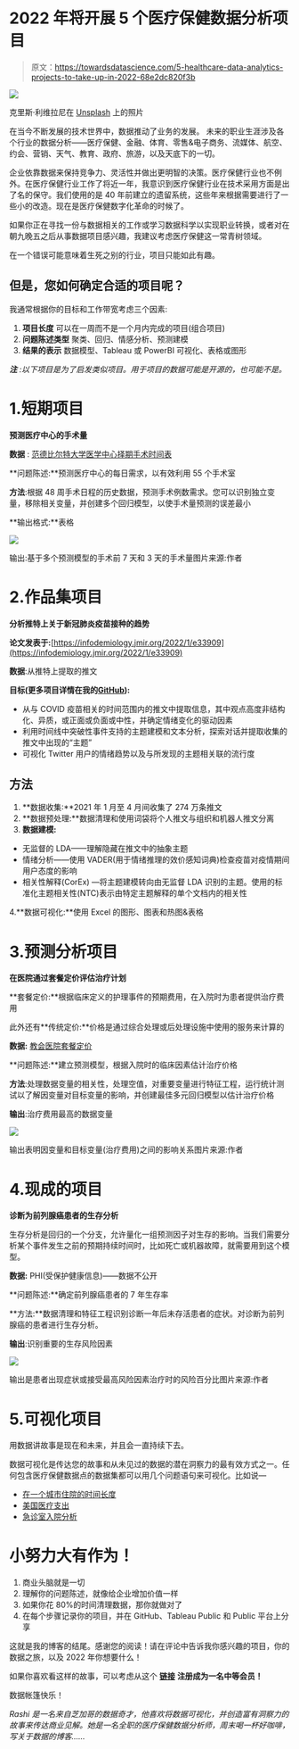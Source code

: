 # 2022 年将开展 5 个医疗保健数据分析项目

> 原文：<https://towardsdatascience.com/5-healthcare-data-analytics-projects-to-take-up-in-2022-68e2dc820f3b>

![](img/58684065d9fbeee65e33b9472c4cf980.png)

克里斯·利维拉尼在 [Unsplash](https://unsplash.com/s/photos/healthcare?utm_source=unsplash&utm_medium=referral&utm_content=creditCopyText) 上的照片

在当今不断发展的技术世界中，数据推动了业务的发展。
未来的职业生涯涉及各个行业的数据分析——医疗保健、金融、体育、零售&电子商务、流媒体、航空、约会、营销、天气、教育、政府、旅游，以及天底下的一切。

企业依靠数据来保持竞争力、灵活性并做出更明智的决策。医疗保健行业也不例外。在医疗保健行业工作了将近一年，我意识到医疗保健行业在技术采用方面是出了名的保守。我们使用的是 40 年前建立的遗留系统，这些年来根据需要进行了一些小的改造。现在是医疗保健数字化革命的时候了。

如果你正在寻找一份与数据相关的工作或学习数据科学以实现职业转换，或者对在朝九晚五之后从事数据项目感兴趣，我建议考虑医疗保健这一常青树领域。

在一个错误可能意味着生死之别的行业，项目只能如此有趣。

## 但是，您如何确定合适的项目呢？

我通常根据你的目标和工作带宽考虑三个因素:

1.  **项目长度**
    可以在一周而不是一个月内完成的项目(组合项目)
2.  **问题陈述类型** 聚类、回归、情感分析、预测建模
3.  **结果的表示**
    数据模型、Tableau 或 PowerBI 可视化、表格或图形

***注*** *:以下项目是为了启发类似项目。用于项目的数据可能是开源的，也可能不是。*

# 1.短期项目

**预测医疗中心的手术量**

**数据** : [范德比尔特大学医学中心择期手术时间表](https://github.com/rashidesai24/Vanderbilt-University-Medical-Center-Elective-Surgery-Schedule/blob/main/Vanderbilt%20Univ%20Case%20Dataset.xlsx)

**问题陈述:**预测医疗中心的每日需求，以有效利用 55 个手术室

**方法**:根据 48 周手术日程的历史数据，预测手术例数需求。您可以识别独立变量，移除相关变量，并创建多个回归模型，以使手术量预测的误差最小

**输出格式:**表格

![](img/94ddcd1f02768723a7e864ec42323775.png)

输出:基于多个预测模型的手术前 7 天和 3 天的手术量图片来源:作者

# 2.作品集项目

**分析推特上关于新冠肺炎疫苗接种的趋势**

**论文发表于:**[https://infodemiology.jmir.org/2022/1/e33909](https://infodemiology.jmir.org/2022/1/e33909)

**数据**:从推特上提取的推文

**目标(更多项目详情在我的**[**GitHub**](https://github.com/rashidesai24/Analyzing-Twitter-Trends-On-COVID-19-Vaccinations)**):**

*   从与 COVID 疫苗相关的时间范围内的推文中提取信息，其中观点高度非结构化、异质，或正面或负面或中性，并确定情绪变化的驱动因素
*   利用时间线中突破性事件支持的主题建模和文本分析，探索对话并提取收集的推文中出现的“主题”
*   可视化 Twitter 用户的情绪趋势以及与所发现的主题相关联的流行度

## **方法**

1.  **数据收集:**2021 年 1 月至 4 月间收集了 274 万条推文
2.  **数据预处理:**数据清理和使用词袋将个人推文与组织和机器人推文分离
3.  **数据建模:**

*   无监督的 LDA——理解隐藏在推文中的抽象主题
*   情绪分析——使用 VADER(用于情绪推理的效价感知词典)检查疫苗对疫情期间用户态度的影响
*   相关性解释(CorEx) —将主题建模转向由无监督 LDA 识别的主题。使用的标准化主题相关性(NTC)表示由特定主题解释的单个文档内的相关性

4.**数据可视化:**使用 Excel 的图形、图表和热图&表格

# 3.预测分析项目

**在医院通过套餐定价评估治疗计划**

**套餐定价:**根据临床定义的护理事件的预期费用，在入院时为患者提供治疗费用

此外还有**传统定价:**价格是通过综合处理或后处理设施中使用的服务来计算的

**数据:** [教会医院套餐定价](https://github.com/rashidesai24/Package-Pricing-at-Mission-Hospital/blob/main/Package%20Pricing%20at%20Mission%20Hospital%20-%20Data%20Supplement.xlsx)

**问题陈述:**建立预测模型，根据入院时的临床因素估计治疗价格

**方法**:处理数据变量的相关性，处理空值，对重要变量进行特征工程，运行统计测试以了解因变量对目标变量的影响，并创建最佳多元回归模型以估计治疗价格

**输出**:治疗费用最高的数据变量

![](img/f363d12dec6ddad34623df23b5f2c56c.png)

输出表明因变量和目标变量(治疗费用)之间的影响关系图片来源:作者

# 4.现成的项目

**诊断为前列腺癌患者的生存分析**

生存分析是回归的一个分支，允许量化一组预测因子对生存的影响。当我们需要分析某个事件发生之前的预期持续时间时，比如死亡或机器故障，就需要用到这个模型。

**数据:** PHI(受保护健康信息)——数据不公开

**问题陈述:**确定前列腺癌患者的 7 年生存率

**方法:**数据清理和特征工程识别诊断一年后未存活患者的症状。对诊断为前列腺癌的患者进行生存分析。

**输出**:识别重要的生存风险因素

![](img/478bb5cab427b3c416854f44bdebe445.png)

输出是患者出现症状或接受最高风险因素治疗时的风险百分比图片来源:作者

# 5.可视化项目

用数据讲故事是现在和未来，并且会一直持续下去。

数据可视化是传达您的故事和从未见过的数据的潜在洞察力的最有效方式之一。任何包含医疗保健数据点的数据集都可以用几个问题语句来可视化。比如说—

*   [在一个城市住院的时间长度](https://public.tableau.com/app/profile/lovelytics/viz/Healthcare-LengthofStay/LengthofStayReport)
*   [美国医疗支出](https://public.tableau.com/app/profile/healthdataviz/viz/USHealthcareExpendituresCMSData/HealthExpenditures)
*   [急诊室入院分析](https://public.tableau.com/app/profile/olushola.olojo/viz/HealthDashboardHospitalEmergencyRoom/EmergencyHospital)

# 小努力大有作为！

1.  商业头脑就是一切
2.  理解你的问题陈述，就像给企业增加价值一样
3.  如果你花 80%的时间清理数据，那你就做对了
4.  在每个步骤记录你的项目，并在 GitHub、Tableau Public 和 Public 平台上分享

这就是我的博客的结尾。感谢您的阅读！请在评论中告诉我你感兴趣的项目，你的数据之旅，以及 2022 年你想要什么！

如果你喜欢看这样的故事，可以考虑从这个 [**链接**](https://rashidesai2424.medium.com/membership) **注册成为一名中等会员！**

数据帐篷快乐！

*Rashi 是一名来自芝加哥的数据奇才，他喜欢将数据可视化，并创造富有洞察力的故事来传达商业见解。她是一名全职的医疗保健数据分析师，周末喝一杯好咖啡，写关于数据的博客……*